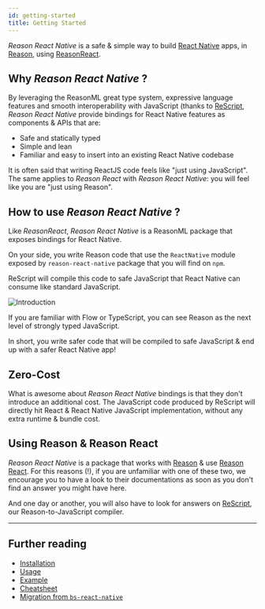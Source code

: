 ```yaml
---
id: getting-started
title: Getting Started
---
```


_Reason React Native_ is a safe & simple way to build
[React Native](https://reactnative.dev/) apps, in
[Reason](http://reasonml.github.io/), using
[ReasonReact](https://reasonml.github.io/reason-react/).

## Why _Reason React Native_ ?

By leveraging the ReasonML great type system, expressive language features and
smooth interoperability with JavaScript (thanks to
[ReScript](https://rescript-lang.org/), _Reason React Native_ provide
bindings for React Native features as components & APIs that are:

- Safe and statically typed
- Simple and lean
- Familiar and easy to insert into an existing React Native codebase

It is often said that writing ReactJS code feels like "just using JavaScript".
The same applies to _Reason React_ with _Reason React Native_: you will feel
like you are "just using Reason".

## How to use _Reason React Native_ ?

Like _ReasonReact_, _Reason React Native_ is a ReasonML package that exposes
bindings for React Native.

On your side, you write Reason code that use the `ReactNative` module exposed by
`reason-react-native` package that you will find on `npm`.

ReScript will compile this code to safe JavaScript that React Native can
consume like standard JavaScript.

![Introduction](/reason-react-native/schemas/introduction.svg)

If you are familiar with Flow or TypeScript, you can see Reason as the next
level of strongly typed JavaScript.

In short, you write safer code that will be compiled to safe JavaScript & end up
with a safer React Native app!

## Zero-Cost

What is awesome about _Reason React Native_ bindings is that they don't
introduce an additional cost. The JavaScript code produced by ReScript will
directly hit React & React Native JavaScript implementation, without any extra
runtime & bundle cost.

## Using Reason & Reason React

_Reason React Native_ is a package that works with
[Reason](https://reasonml.github.io/) & use
[Reason React](https://reasonml.github.io/reason-react/). For this reasons (!),
if you are unfamiliar with one of these two, we encourage you to have a look to
their documentations as soon as you don't find an answer you might have here.

And one day or another, you will also have to look for answers on
[ReScript](https://rescript-lang.org/docs/manual/latest/introduction), our
Reason-to-JavaScript compiler.

---

## Further reading

- [Installation](/en/docs/install/)
- [Usage](/en/docs/usage/)
- [Example](/en/docs/example/)
- [Cheatsheet](/en/docs/cheatsheet/)
- [Migration from `bs-react-native`](/en/docs/migration/jsx3/)
